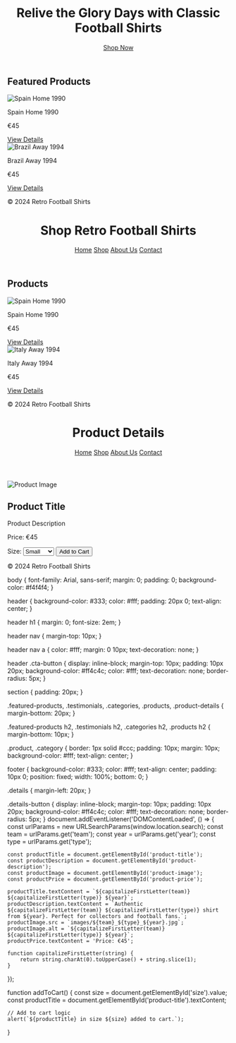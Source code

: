 <!DOCTYPE html>
<html lang="en">
<head>
    <meta charset="UTF-8">
    <meta name="viewport" content="width=device-width, initial-scale=1.0">
    <title>Retro Football Shirts</title>
    <link rel="stylesheet" href="styles.css">
</head>
<body>
    <header>
        <h1>Relive the Glory Days with Classic Football Shirts</h1>
        <a href="shop.html" class="cta-button">Shop Now</a>
    </header>
    <section class="featured-products">
        <h2>Featured Products</h2>
        <div class="product">
            <img src="images/spain_home_1990.jpg" alt="Spain Home 1990">
            <p>Spain Home 1990</p>
            <p>€45</p>
            <a href="product.html?team=spain&year=1990&type=home" class="details-button">View Details</a>
        </div>
        <div class="product">
            <img src="images/brazil_away_1994.jpg" alt="Brazil Away 1994">
            <p>Brazil Away 1994</p>
            <p>€45</p>
            <a href="product.html?team=brazil&year=1994&type=away" class="details-button">View Details</a>
        </div>
    </section>
    <footer>
        <p>&copy; 2024 Retro Football Shirts</p>
    </footer>
</body>
</html>
<!DOCTYPE html>
<html lang="en">
<head>
    <meta charset="UTF-8">
    <meta name="viewport" content="width=device-width, initial-scale=1.0">
    <title>Shop Retro Football Shirts</title>
    <link rel="stylesheet" href="styles.css">
</head>
<body>
    <header>
        <h1>Shop Retro Football Shirts</h1>
        <nav>
            <a href="index.html">Home</a>
            <a href="shop.html">Shop</a>
            <a href="about.html">About Us</a>
            <a href="contact.html">Contact</a>
        </nav>
    </header>
    <section class="products">
        <h2>Products</h2>
        <!-- Example product listings -->
        <div class="product">
            <img src="images/spain_home_1990.jpg" alt="Spain Home 1990">
            <p>Spain Home 1990</p>
            <p>€45</p>
            <a href="product.html?team=spain&year=1990&type=home" class="details-button">View Details</a>
        </div>
        <div class="product">
            <img src="images/italy_away_1994.jpg" alt="Italy Away 1994">
            <p>Italy Away 1994</p>
            <p>€45</p>
            <a href="product.html?team=italy&year=1994&type=away" class="details-button">View Details</a>
        </div>
        <!-- Repeat for all other jerseys -->
    </section>
    <footer>
        <p>&copy; 2024 Retro Football Shirts</p>
    </footer>
</body>
</html>
<!DOCTYPE html>
<html lang="en">
<head>
    <meta charset="UTF-8">
    <meta name="viewport" content="width=device-width, initial-scale=1.0">
    <title>Product Details</title>
    <link rel="stylesheet" href="styles.css">
    <script src="scripts.js" defer></script>
</head>
<body>
    <header>
        <h1>Product Details</h1>
        <nav>
            <a href="index.html">Home</a>
            <a href="shop.html">Shop</a>
            <a href="about.html">About Us</a>
            <a href="contact.html">Contact</a>
        </nav>
    </header>
    <section class="product-details">
        <img id="product-image" src="" alt="Product Image">
        <div class="details">
            <h2 id="product-title">Product Title</h2>
            <p id="product-description">Product Description</p>
            <p id="product-price">Price: €45</p>
            <form id="add-to-cart-form">
                <label for="size">Size:</label>
                <select name="size" id="size">
                    <option value="s">Small</option>
                    <option value="m">Medium</option>
                    <option value="l">Large</option>
                    <option value="xl">X-Large</option>
                </select>
                <button type="button" onclick="addToCart()">Add to Cart</button>
            </form>
        </div>
    </section>
    <footer>
        <p>&copy; 2024 Retro Football Shirts</p>
    </footer>
</body>
</html>
body {
    font-family: Arial, sans-serif;
    margin: 0;
    padding: 0;
    background-color: #f4f4f4;
}

header {
    background-color: #333;
    color: #fff;
    padding: 20px 0;
    text-align: center;
}

header h1 {
    margin: 0;
    font-size: 2em;
}

header nav {
    margin-top: 10px;
}

header nav a {
    color: #fff;
    margin: 0 10px;
    text-decoration: none;
}

header .cta-button {
    display: inline-block;
    margin-top: 10px;
    padding: 10px 20px;
    background-color: #ff4c4c;
    color: #fff;
    text-decoration: none;
    border-radius: 5px;
}

section {
    padding: 20px;
}

.featured-products, .testimonials, .categories, .products, .product-details {
    margin-bottom: 20px;
}

.featured-products h2, .testimonials h2, .categories h2, .products h2 {
    margin-bottom: 10px;
}

.product, .category {
    border: 1px solid #ccc;
    padding: 10px;
    margin: 10px;
    background-color: #fff;
    text-align: center;
}

footer {
    background-color: #333;
    color: #fff;
    text-align: center;
    padding: 10px 0;
    position: fixed;
    width: 100%;
    bottom: 0;
}

.details {
    margin-left: 20px;
}

.details-button {
    display: inline-block;
    margin-top: 10px;
    padding: 10px 20px;
    background-color: #ff4c4c;
    color: #fff;
    text-decoration: none;
    border-radius: 5px;
}
document.addEventListener('DOMContentLoaded', () => {
    const urlParams = new URLSearchParams(window.location.search);
    const team = urlParams.get('team');
    const year = urlParams.get('year');
    const type = urlParams.get('type');

    const productTitle = document.getElementById('product-title');
    const productDescription = document.getElementById('product-description');
    const productImage = document.getElementById('product-image');
    const productPrice = document.getElementById('product-price');

    productTitle.textContent = `${capitalizeFirstLetter(team)} ${capitalizeFirstLetter(type)} ${year}`;
    productDescription.textContent = `Authentic ${capitalizeFirstLetter(team)} ${capitalizeFirstLetter(type)} shirt from ${year}. Perfect for collectors and football fans.`;
    productImage.src = `images/${team}_${type}_${year}.jpg`;
    productImage.alt = `${capitalizeFirstLetter(team)} ${capitalizeFirstLetter(type)} ${year}`;
    productPrice.textContent = 'Price: €45';

    function capitalizeFirstLetter(string) {
        return string.charAt(0).toUpperCase() + string.slice(1);
    }
});

function addToCart() {
    const size = document.getElementById('size').value;
    const productTitle = document.getElementById('product-title').textContent;

    // Add to cart logic
    alert(`${productTitle} in size ${size} added to cart.`);
}

